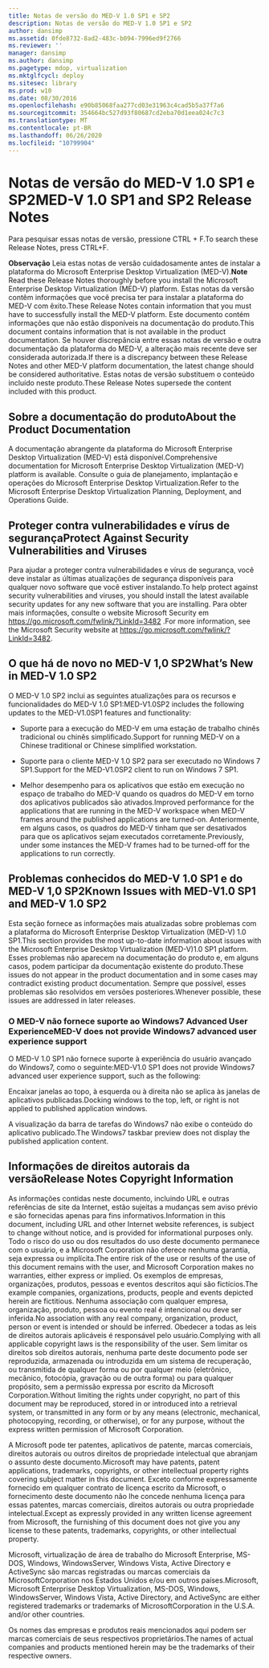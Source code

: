 ```yaml
---
title: Notas de versão do MED-V 1.0 SP1 e SP2
description: Notas de versão do MED-V 1.0 SP1 e SP2
author: dansimp
ms.assetid: 0fde8732-8ad2-483c-b094-7996ed9f2766
ms.reviewer: ''
manager: dansimp
ms.author: dansimp
ms.pagetype: mdop, virtualization
ms.mktglfcycl: deploy
ms.sitesec: library
ms.prod: w10
ms.date: 08/30/2016
ms.openlocfilehash: e90b85068faa277cd03e31963c4cad5b5a37f7a6
ms.sourcegitcommit: 354664bc527d93f80687cd2eba70d1eea024c7c3
ms.translationtype: MT
ms.contentlocale: pt-BR
ms.lasthandoff: 06/26/2020
ms.locfileid: "10799904"
---
```

# <span data-ttu-id="f42dc-103">Notas de versão do MED-V 1.0 SP1 e SP2</span><span class="sxs-lookup"><span data-stu-id="f42dc-103">MED-V 1.0 SP1 and SP2 Release Notes</span></span>


<span data-ttu-id="f42dc-104">Para pesquisar essas notas de versão, pressione CTRL + F.</span><span class="sxs-lookup"><span data-stu-id="f42dc-104">To search these Release Notes, press CTRL+F.</span></span>

<span data-ttu-id="f42dc-105">**Observação**  Leia estas notas de versão cuidadosamente antes de instalar a plataforma do Microsoft Enterprise Desktop Virtualization (MED-V).</span><span class="sxs-lookup"><span data-stu-id="f42dc-105">**Note** Read these Release Notes thoroughly before you install the Microsoft Enterprise Desktop Virtualization (MED-V) platform.</span></span> <span data-ttu-id="f42dc-106">Estas notas da versão contêm informações que você precisa ter para instalar a plataforma do MED-V com êxito.</span><span class="sxs-lookup"><span data-stu-id="f42dc-106">These Release Notes contain information that you must have to successfully install the MED-V platform.</span></span> <span data-ttu-id="f42dc-107">Este documento contém informações que não estão disponíveis na documentação do produto.</span><span class="sxs-lookup"><span data-stu-id="f42dc-107">This document contains information that is not available in the product documentation.</span></span> <span data-ttu-id="f42dc-108">Se houver discrepância entre essas notas de versão e outra documentação da plataforma do MED-V, a alteração mais recente deve ser considerada autorizada.</span><span class="sxs-lookup"><span data-stu-id="f42dc-108">If there is a discrepancy between these Release Notes and other MED-V platform documentation, the latest change should be considered authoritative.</span></span> <span data-ttu-id="f42dc-109">Estas notas de versão substituem o conteúdo incluído neste produto.</span><span class="sxs-lookup"><span data-stu-id="f42dc-109">These Release Notes supersede the content included with this product.</span></span>

 

## <span data-ttu-id="f42dc-110">Sobre a documentação do produto</span><span class="sxs-lookup"><span data-stu-id="f42dc-110">About the Product Documentation</span></span>


<span data-ttu-id="f42dc-111">A documentação abrangente da plataforma do Microsoft Enterprise Desktop Virtualization (MED-V) está disponível.</span><span class="sxs-lookup"><span data-stu-id="f42dc-111">Comprehensive documentation for Microsoft Enterprise Desktop Virtualization (MED-V) platform is available.</span></span> <span data-ttu-id="f42dc-112">Consulte o guia de planejamento, implantação e operações do Microsoft Enterprise Desktop Virtualization.</span><span class="sxs-lookup"><span data-stu-id="f42dc-112">Refer to the Microsoft Enterprise Desktop Virtualization Planning, Deployment, and Operations Guide.</span></span>

## <span data-ttu-id="f42dc-113">Proteger contra vulnerabilidades e vírus de segurança</span><span class="sxs-lookup"><span data-stu-id="f42dc-113">Protect Against Security Vulnerabilities and Viruses</span></span>


<span data-ttu-id="f42dc-114">Para ajudar a proteger contra vulnerabilidades e vírus de segurança, você deve instalar as últimas atualizações de segurança disponíveis para qualquer novo software que você estiver instalando.</span><span class="sxs-lookup"><span data-stu-id="f42dc-114">To help protect against security vulnerabilities and viruses, you should install the latest available security updates for any new software that you are installing.</span></span> <span data-ttu-id="f42dc-115">Para obter mais informações, consulte o website Microsoft Security em <https://go.microsoft.com/fwlink/?LinkId=3482> .</span><span class="sxs-lookup"><span data-stu-id="f42dc-115">For more information, see the Microsoft Security website at <https://go.microsoft.com/fwlink/?LinkId=3482>.</span></span>

## <a href="" id="what-s-new-in-med-v-1-0-sp2"></a><span data-ttu-id="f42dc-116">O que há de novo no MED-V 1,0 SP2</span><span class="sxs-lookup"><span data-stu-id="f42dc-116">What’s New in MED-V 1.0 SP2</span></span>


<span data-ttu-id="f42dc-117">O MED-V 1.0 SP2 inclui as seguintes atualizações para os recursos e funcionalidades do MED-V 1.0 SP1:</span><span class="sxs-lookup"><span data-stu-id="f42dc-117">MED-V1.0SP2 includes the following updates to the MED-V1.0SP1 features and functionality:</span></span>

-   <span data-ttu-id="f42dc-118">Suporte para a execução do MED-V em uma estação de trabalho chinês tradicional ou chinês simplificado.</span><span class="sxs-lookup"><span data-stu-id="f42dc-118">Support for running MED-V on a Chinese traditional or Chinese simplified workstation.</span></span>

-   <span data-ttu-id="f42dc-119">Suporte para o cliente MED-V 1.0 SP2 para ser executado no Windows 7 SP1.</span><span class="sxs-lookup"><span data-stu-id="f42dc-119">Support for the MED-V1.0SP2 client to run on Windows 7 SP1.</span></span>

-   <span data-ttu-id="f42dc-120">Melhor desempenho para os aplicativos que estão em execução no espaço de trabalho do MED-V quando os quadros do MED-V em torno dos aplicativos publicados são ativados.</span><span class="sxs-lookup"><span data-stu-id="f42dc-120">Improved performance for the applications that are running in the MED-V workspace when MED-V frames around the published applications are turned-on.</span></span> <span data-ttu-id="f42dc-121">Anteriormente, em alguns casos, os quadros do MED-V tinham que ser desativados para que os aplicativos sejam executados corretamente.</span><span class="sxs-lookup"><span data-stu-id="f42dc-121">Previously, under some instances the MED-V frames had to be turned-off for the applications to run correctly.</span></span>

## <span data-ttu-id="f42dc-122">Problemas conhecidos do MED-V 1.0 SP1 e do MED-V 1,0 SP2</span><span class="sxs-lookup"><span data-stu-id="f42dc-122">Known Issues with MED-V1.0 SP1 and MED-V 1.0 SP2</span></span>


<span data-ttu-id="f42dc-123">Esta seção fornece as informações mais atualizadas sobre problemas com a plataforma do Microsoft Enterprise Desktop Virtualization (MED-V) 1.0 SP1.</span><span class="sxs-lookup"><span data-stu-id="f42dc-123">This section provides the most up-to-date information about issues with the Microsoft Enterprise Desktop Virtualization (MED-V)1.0 SP1 platform.</span></span> <span data-ttu-id="f42dc-124">Esses problemas não aparecem na documentação do produto e, em alguns casos, podem participar da documentação existente do produto.</span><span class="sxs-lookup"><span data-stu-id="f42dc-124">These issues do not appear in the product documentation and in some cases may contradict existing product documentation.</span></span> <span data-ttu-id="f42dc-125">Sempre que possível, esses problemas são resolvidos em versões posteriores.</span><span class="sxs-lookup"><span data-stu-id="f42dc-125">Whenever possible, these issues are addressed in later releases.</span></span>

### <span data-ttu-id="f42dc-126">O MED-V não fornece suporte ao Windows7 Advanced User Experience</span><span class="sxs-lookup"><span data-stu-id="f42dc-126">MED-V does not provide Windows7 advanced user experience support</span></span>

<span data-ttu-id="f42dc-127">O MED-V 1.0 SP1 não fornece suporte à experiência do usuário avançado do Windows7, como o seguinte:</span><span class="sxs-lookup"><span data-stu-id="f42dc-127">MED-V1.0 SP1 does not provide Windows7 advanced user experience support, such as the following:</span></span>

<span data-ttu-id="f42dc-128">Encaixar janelas ao topo, à esquerda ou à direita não se aplica às janelas de aplicativos publicadas.</span><span class="sxs-lookup"><span data-stu-id="f42dc-128">Docking windows to the top, left, or right is not applied to published application windows.</span></span>

<span data-ttu-id="f42dc-129">A visualização da barra de tarefas do Windows7 não exibe o conteúdo do aplicativo publicado.</span><span class="sxs-lookup"><span data-stu-id="f42dc-129">The Windows7 taskbar preview does not display the published application content.</span></span>

## <span data-ttu-id="f42dc-130">Informações de direitos autorais da versão</span><span class="sxs-lookup"><span data-stu-id="f42dc-130">Release Notes Copyright Information</span></span>


<span data-ttu-id="f42dc-131">As informações contidas neste documento, incluindo URL e outras referências de site da Internet, estão sujeitas a mudanças sem aviso prévio e são fornecidas apenas para fins informativos.</span><span class="sxs-lookup"><span data-stu-id="f42dc-131">Information in this document, including URL and other Internet website references, is subject to change without notice, and is provided for informational purposes only.</span></span> <span data-ttu-id="f42dc-132">Todo o risco do uso ou dos resultados do uso deste documento permanece com o usuário, e a Microsoft Corporation não oferece nenhuma garantia, seja expressa ou implícita.</span><span class="sxs-lookup"><span data-stu-id="f42dc-132">The entire risk of the use or results of the use of this document remains with the user, and Microsoft Corporation makes no warranties, either express or implied.</span></span> <span data-ttu-id="f42dc-133">Os exemplos de empresas, organizações, produtos, pessoas e eventos descritos aqui são fictícios.</span><span class="sxs-lookup"><span data-stu-id="f42dc-133">The example companies, organizations, products, people and events depicted herein are fictitious.</span></span> <span data-ttu-id="f42dc-134">Nenhuma associação com qualquer empresa, organização, produto, pessoa ou evento real é intencional ou deve ser inferida.</span><span class="sxs-lookup"><span data-stu-id="f42dc-134">No association with any real company, organization, product, person or event is intended or should be inferred.</span></span> <span data-ttu-id="f42dc-135">Obedecer a todas as leis de direitos autorais aplicáveis é responsável pelo usuário.</span><span class="sxs-lookup"><span data-stu-id="f42dc-135">Complying with all applicable copyright laws is the responsibility of the user.</span></span> <span data-ttu-id="f42dc-136">Sem limitar os direitos sob direitos autorais, nenhuma parte deste documento pode ser reproduzida, armazenada ou introduzida em um sistema de recuperação, ou transmitida de qualquer forma ou por qualquer meio (eletrônico, mecânico, fotocópia, gravação ou de outra forma) ou para qualquer propósito, sem a permissão expressa por escrito da Microsoft Corporation.</span><span class="sxs-lookup"><span data-stu-id="f42dc-136">Without limiting the rights under copyright, no part of this document may be reproduced, stored in or introduced into a retrieval system, or transmitted in any form or by any means (electronic, mechanical, photocopying, recording, or otherwise), or for any purpose, without the express written permission of Microsoft Corporation.</span></span>

<span data-ttu-id="f42dc-137">A Microsoft pode ter patentes, aplicativos de patente, marcas comerciais, direitos autorais ou outros direitos de propriedade intelectual que abranjam o assunto deste documento.</span><span class="sxs-lookup"><span data-stu-id="f42dc-137">Microsoft may have patents, patent applications, trademarks, copyrights, or other intellectual property rights covering subject matter in this document.</span></span> <span data-ttu-id="f42dc-138">Exceto conforme expressamente fornecido em qualquer contrato de licença escrito da Microsoft, o fornecimento deste documento não lhe concede nenhuma licença para essas patentes, marcas comerciais, direitos autorais ou outra propriedade intelectual.</span><span class="sxs-lookup"><span data-stu-id="f42dc-138">Except as expressly provided in any written license agreement from Microsoft, the furnishing of this document does not give you any license to these patents, trademarks, copyrights, or other intellectual property.</span></span>



<span data-ttu-id="f42dc-139">Microsoft, virtualização de área de trabalho do Microsoft Enterprise, MS-DOS, Windows, WindowsServer, Windows Vista, Active Directory e ActiveSync são marcas registradas ou marcas comerciais da MicrosoftCorporation nos Estados Unidos e/ou em outros países.</span><span class="sxs-lookup"><span data-stu-id="f42dc-139">Microsoft, Microsoft Enterprise Desktop Virtualization, MS-DOS, Windows, WindowsServer, Windows Vista, Active Directory, and ActiveSync are either registered trademarks or trademarks of MicrosoftCorporation in the U.S.A. and/or other countries.</span></span>

<span data-ttu-id="f42dc-140">Os nomes das empresas e produtos reais mencionados aqui podem ser marcas comerciais de seus respectivos proprietários.</span><span class="sxs-lookup"><span data-stu-id="f42dc-140">The names of actual companies and products mentioned herein may be the trademarks of their respective owners.</span></span>

 

 





